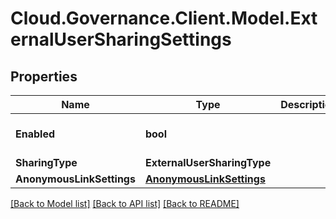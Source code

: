 # Cloud.Governance.Client.Model.ExternalUserSharingSettings
## Properties

Name | Type | Description | Notes
------------ | ------------- | ------------- | -------------
**Enabled** | **bool** |  | [optional] [default to false]
**SharingType** | **ExternalUserSharingType** |  | [optional] 
**AnonymousLinkSettings** | [**AnonymousLinkSettings**](AnonymousLinkSettings.md) |  | [optional] 

[[Back to Model list]](../README.md#documentation-for-models) [[Back to API list]](../README.md#documentation-for-api-endpoints) [[Back to README]](../README.md)

